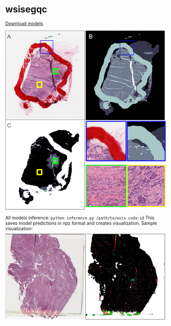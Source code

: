 # wsisegqc

[Download models](https://drive.google.com/file/d/1G_k79ht2NlaDdmmKziX1iXbvffiFSujw/view)


![Model predictions](https://github.com/abhijeetptl5/wsisegqc/blob/main/preds_all.png)

All models inference: `python inference.py /path/to/wsis cuda:id`
This saves model predictions in npz format and creates visualization.
Sample visualization:
![Sample Visualization](https://github.com/abhijeetptl5/wsisegqc/blob/main/viz_sample.png)
